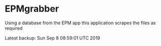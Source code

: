 # EPMgrabber
Using a database from the EPM app this application scrapes the files as required


Latest backup: Sun Sep 8 08:59:01 UTC 2019
